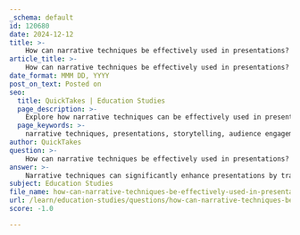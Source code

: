 ```yaml
---
_schema: default
id: 120680
date: 2024-12-12
title: >-
    How can narrative techniques be effectively used in presentations?
article_title: >-
    How can narrative techniques be effectively used in presentations?
date_format: MMM DD, YYYY
post_on_text: Posted on
seo:
  title: QuickTakes | Education Studies
  page_description: >-
    Explore how narrative techniques can be effectively used in presentations to engage audiences, evoke emotions, and create memorable storytelling experiences.
  page_keywords: >-
    narrative techniques, presentations, storytelling, audience engagement, emotional connection, story arc, visual storytelling, hero's journey, audience interaction, effective communication
author: QuickTakes
question: >-
    How can narrative techniques be effectively used in presentations?
answer: >-
    Narrative techniques can significantly enhance presentations by transforming them into engaging stories that captivate the audience. Here are several effective ways to incorporate narrative techniques into your presentations:\n\n1. **Set the Scene**: Begin your presentation by establishing a context or setting that grounds your audience. This could involve describing a physical space or a situation relevant to your topic, which helps to create a relatable backdrop for your narrative.\n\n2. **Use a Story Arc**: Structure your presentation like a story, incorporating elements such as:\n   - **Introduction**: Introduce the main characters or themes.\n   - **Rising Action**: Build tension by presenting challenges or conflicts.\n   - **Climax**: Reach a peak moment where the main issue is confronted.\n   - **Falling Action**: Discuss the resolution of the conflict.\n   - **Resolution**: Conclude with the outcomes and lessons learned.\n\n3. **In Medias Res**: Start your presentation in the middle of the action to grab attention immediately. This technique can create intrigue and encourage the audience to want to know how the story unfolds.\n\n4. **Emotional Engagement**: Use storytelling to evoke emotions. Presenters can share personal anecdotes or relatable experiences that resonate with the audience, making the information more memorable and impactful.\n\n5. **Hero’s Journey**: Frame your presentation around the classic narrative of the hero's journey, where you present a challenge, the journey to overcome it, and the eventual triumph. This structure can be particularly effective in business presentations, as it illustrates growth and resilience.\n\n6. **Surprises and Twists**: Incorporate unexpected elements or surprises in your narrative to keep the audience engaged. This could involve presenting data in a surprising way or revealing a twist in the story that challenges preconceived notions.\n\n7. **Visual Storytelling**: Use visuals to complement your narrative. Images, videos, and infographics can enhance the storytelling experience and help convey complex information more effectively.\n\n8. **Audience Interaction**: Engage your audience by inviting them to participate in the story. This could be through polls, questions, or discussions that allow them to share their perspectives and experiences related to the narrative.\n\nBy employing these narrative techniques, presenters can create a more dynamic and engaging experience that not only informs but also resonates with the audience on an emotional level. This approach not only enhances retention of information but also fosters a deeper connection between the presenter and the audience.
subject: Education Studies
file_name: how-can-narrative-techniques-be-effectively-used-in-presentations.md
url: /learn/education-studies/questions/how-can-narrative-techniques-be-effectively-used-in-presentations
score: -1.0

---
```


&nbsp;